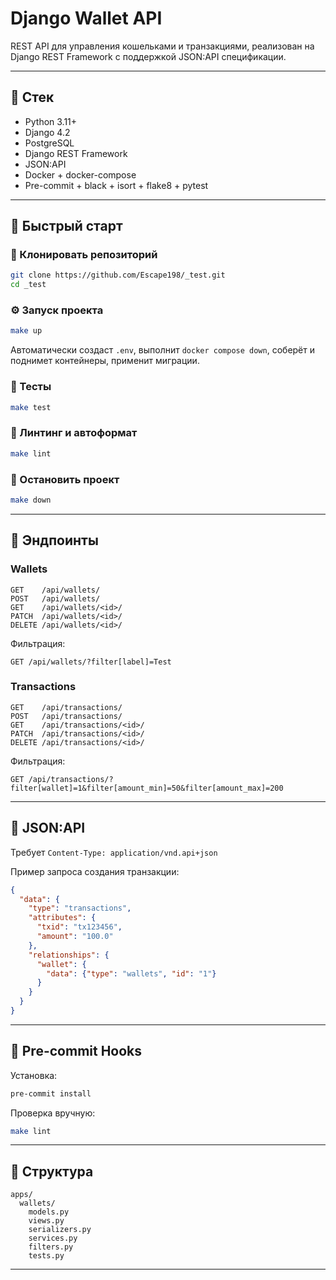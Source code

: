 # Django Wallet API

REST API для управления кошельками и транзакциями, реализован на Django REST Framework с поддержкой JSON:API спецификации.

---

## 🔧 Стек
- Python 3.11+
- Django 4.2
- PostgreSQL
- Django REST Framework
- JSON:API
- Docker + docker-compose
- Pre-commit + black + isort + flake8 + pytest

---

## 🚀 Быстрый старт

### 📁 Клонировать репозиторий
```bash
git clone https://github.com/Escape198/_test.git
cd _test
```

### ⚙️ Запуск проекта
```bash
make up
```
Автоматически создаст `.env`, выполнит `docker compose down`, соберёт и поднимет контейнеры, применит миграции.


### 🧪 Тесты
```bash
make test
```

### 🧹 Линтинг и автоформат
```bash
make lint
```

### 🛑 Остановить проект
```bash
make down
```


---

## 🔗 Эндпоинты

### Wallets
```
GET    /api/wallets/
POST   /api/wallets/
GET    /api/wallets/<id>/
PATCH  /api/wallets/<id>/
DELETE /api/wallets/<id>/
```
Фильтрация:
```
GET /api/wallets/?filter[label]=Test
```

### Transactions
```
GET    /api/transactions/
POST   /api/transactions/
GET    /api/transactions/<id>/
PATCH  /api/transactions/<id>/
DELETE /api/transactions/<id>/
```
Фильтрация:
```
GET /api/transactions/?filter[wallet]=1&filter[amount_min]=50&filter[amount_max]=200
```

---

## 🧾 JSON:API

Требует `Content-Type: application/vnd.api+json`

Пример запроса создания транзакции:
```json
{
  "data": {
    "type": "transactions",
    "attributes": {
      "txid": "tx123456",
      "amount": "100.0"
    },
    "relationships": {
      "wallet": {
        "data": {"type": "wallets", "id": "1"}
      }
    }
  }
}
```

---

## 🧪 Pre-commit Hooks

Установка:
```bash
pre-commit install
```
Проверка вручную:
```bash
make lint
```

---

## 📁 Структура
```
apps/
  wallets/
    models.py
    views.py
    serializers.py
    services.py
    filters.py
    tests.py
```

---
